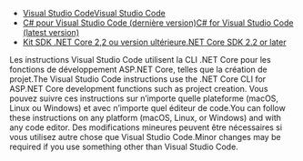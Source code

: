* [<span data-ttu-id="0b8ad-101">Visual Studio Code</span><span class="sxs-lookup"><span data-stu-id="0b8ad-101">Visual Studio Code</span></span>](https://code.visualstudio.com/download)
* [<span data-ttu-id="0b8ad-102">C# pour Visual Studio Code (dernière version)</span><span class="sxs-lookup"><span data-stu-id="0b8ad-102">C# for Visual Studio Code (latest version)</span></span>](https://marketplace.visualstudio.com/items?itemName=ms-dotnettools.csharp)
* [<span data-ttu-id="0b8ad-103">Kit SDK .NET Core 2,2 ou version ultérieure</span><span class="sxs-lookup"><span data-stu-id="0b8ad-103">.NET Core SDK 2.2 or later</span></span>](https://dotnet.microsoft.com/download/dotnet-core)

<span data-ttu-id="0b8ad-104">Les instructions Visual Studio Code utilisent la CLI .NET Core pour les fonctions de développement ASP.NET Core, telles que la création de projet.</span><span class="sxs-lookup"><span data-stu-id="0b8ad-104">The Visual Studio Code instructions use the .NET Core CLI for ASP.NET Core development functions such as project creation.</span></span> <span data-ttu-id="0b8ad-105">Vous pouvez suivre ces instructions sur n’importe quelle plateforme (macOS, Linux ou Windows) et avec n’importe quel éditeur de code.</span><span class="sxs-lookup"><span data-stu-id="0b8ad-105">You can follow these instructions on any platform (macOS, Linux, or Windows) and with any code editor.</span></span> <span data-ttu-id="0b8ad-106">Des modifications mineures peuvent être nécessaires si vous utilisez autre chose que Visual Studio Code.</span><span class="sxs-lookup"><span data-stu-id="0b8ad-106">Minor changes may be required if you use something other than Visual Studio Code.</span></span>
